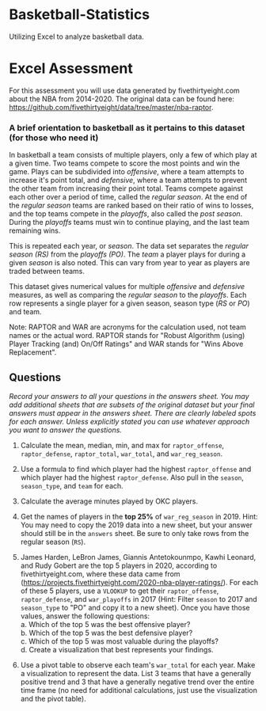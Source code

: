 # Basketball-Statistics
Utilizing Excel to analyze basketball data.

# Excel Assessment  
For this assessment you will use data generated by fivethirtyeight.com about the NBA from 2014-2020. The original data can be found here: https://github.com/fivethirtyeight/data/tree/master/nba-raptor.

### A brief orientation to basketball as it pertains to this dataset (for those who need it)  
In basketball a team consists of multiple players, only a few of which play at a given time. Two teams compete to score the most points and win the game. Plays can be subdivided into _*offensive*_, where a team attempts to increase it's point total, and _*defensive*_, where a team attempts to prevent the other team from increasing their point total. Teams compete against each other over a period of time, called the _*regular season*_. At the end of the _*regular season*_ teams are ranked based on their ratio of wins to losses, and the top teams compete in the _*playoffs*_, also called the _*post season*_. During the _*playoffs*_ teams must win to continue playing, and the last team remaining wins.

This is repeated each year, or _*season*_. The data set separates the _*regular season (RS)*_ from the _*playoffs (PO)*_. The _*team*_ a player plays for during a given _*season*_ is also noted. This can vary from year to year as players are traded between teams.

This dataset gives numerical values for multiple _*offensive*_ and _*defensive*_ measures, as well as comparing the _*regular season*_ to the _*playoffs*_. Each row represents a single player for a given season, season type (_*RS*_ or _*PO*_) and team.

Note: RAPTOR and WAR are acronyms for the calculation used, not team names or the actual word. RAPTOR stands for "Robust Algorithm (using) Player Tracking (and) On/Off Ratings" and WAR stands for "Wins Above Replacement".

## Questions  
_Record your answers to all your questions in the *answers* sheet. You may add additional sheets that are subsets of the original dataset but your final answers must appear in the *answers* sheet. There are clearly labeled spots for each answer. Unless explicitly stated you can use whatever approach you want to answer the questions._

1. Calculate the mean, median, min, and max for `raptor_offense`, `raptor_defense`, `raptor_total`, `war_total`, and `war_reg_season`.

2. Use a formula to find which player had the highest `raptor_offense` and which player had the highest `raptor_defense`. Also pull in the `season`, `season_type`, and `team` for each.

3. Calculate the average minutes played by OKC players.

4. Get the names of players in the **top 25%** of `war_reg_season` in 2019. Hint: You may need to copy the 2019 data into a new sheet, but your answer should still be in the `answers` sheet. Be sure to only take rows from the regular season (`RS`).

5. James Harden, LeBron James, Giannis Antetokounmpo, Kawhi Leonard, and Rudy Gobert are the top 5 players in 2020, according to fivethirtyeight.com, where these data came from (https://projects.fivethirtyeight.com/2020-nba-player-ratings/). For each of these 5 players, use a `VLOOKUP` to get their `raptor_offense`, `raptor_defense`, and `war_playoffs` in 2017 (Hint: Filter `season` to 2017 and `season_type` to "PO" and copy it to a new sheet). Once you have those values, answer the following questions:  
a. Which of the top 5 was the best offensive player?  
b. Which of the top 5 was the best defensive player?  
c. Which of the top 5 was most valuable during the playoffs?  
d. Create a visualization that best represents your findings.

6. Use a pivot table to observe each team's `war_total` for each year. Make a visualization to represent the data. List 3 teams that have a generally positive trend and 3 that have a generally negative trend over the entire time frame (no need for additional calculations, just use the visualization and the pivot table).
